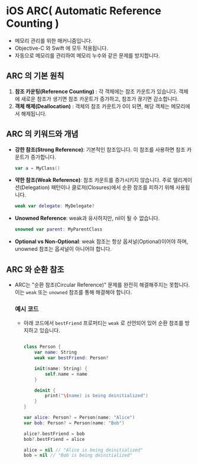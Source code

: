 
# iOS ARC( Automatic Reference Counting )

- 메모리 관리를 위한 매커니즘입니다.
- Objective-C 와 Swift 에 모두 적용됩니다.
- 자동으로 메모리를 관리하여 메모리 누수와 같은 문제를 방지합니다.

## ARC 의 기본 원칙
1. **참조 카운팅(Reference Counting)** : 각 객체에는 참조 카운트가 있습니다. 객체에 새로운 참조가 생기면 참조 카운트가 증가하고, 참조가 끊기면 감소합니다.
2. **객체 해제(Deallocation)** : 객체의 참조 카운트가 0이 되면, 해당 객체는 메모리에서 해제됩니다.

## ARC 의 키워드와 개념
- **강한 참조(Strong Reference)**: 기본적인 참조입니다. 이 참조를 사용하면 참조 카운트가 증가합니다.

    ```swift
    var a = MyClass()
    ```

- **약한 참조(Weak Reference)**: 참조 카운트를 증가시키지 않습니다. 주로 델리게이션(Delegation) 패턴이나 클로저(Closures)에서 순환 참조를 피하기 위해 사용됩니다.

    ```swift
    weak var delegate: MyDelegate?
    ```
- **Unowned Reference**: weak과 유사하지만, nil이 될 수 없습니다.
    ```swift
    unowned var parent: MyParentClass
    ```
- **Optional vs Non-Optional**: weak 참조는 항상 옵셔널(Optional)이어야 하며, unowned 참조는 옵셔널이 아니어야 합니다.
## ARC 와 순환 참조
- ARC는 "순환 참조(Circular Reference)" 문제를 완전히 해결해주지는 못합니다. 이는 `weak` 또는 `unowned` 참조를 통해 해결해야 합니다.

    ### 예시 코드
    - 아래 코드에서 `bestFriend` 프로퍼티는 `weak` 로 선언되어 있어 순환 참조를 방지하고 있습니다.
        ```swift

        class Person {
            var name: String
            weak var bestFriend: Person?

            init(name: String) {
                self.name = name
            }

            deinit {
                print("\(name) is being deinitialized")
            }
        }

        var alice: Person? = Person(name: "Alice")
        var bob: Person? = Person(name: "Bob")

        alice?.bestFriend = bob
        bob?.bestFriend = alice

        alice = nil // "Alice is being deinitialized"
        bob = nil // "Bob is being deinitialized"

        ```